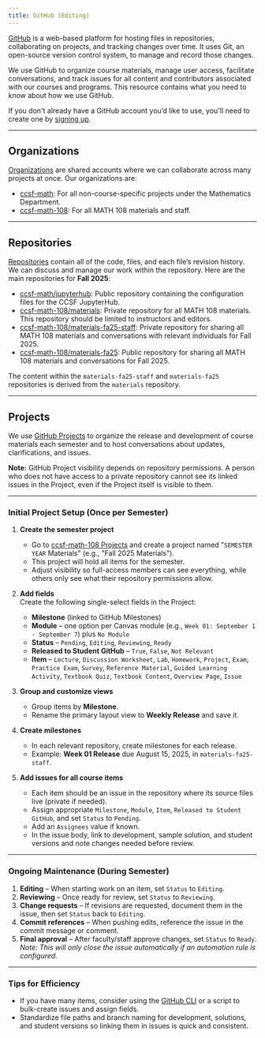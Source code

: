 ```yaml
---
title: GitHub (Editing)
---
```


[GitHub](https://github.com/) is a web-based platform for hosting files in repositories, collaborating on projects, and tracking changes over time. It uses Git, an open-source version control system, to manage and record those changes.

We use GitHub to organize course materials, manage user access, facilitate conversations, and track issues for all content and contributors associated with our courses and programs. This resource contains what you need to know about how we use GitHub.

If you don't already have a GitHub account you’d like to use, you'll need to create one by [signing up](https://github.com/signup).

---

## Organizations

[Organizations](https://docs.github.com/en/organizations/collaborating-with-groups-in-organizations/about-organizations) are shared accounts where we can collaborate across many projects at once. Our organizations are:

- [ccsf-math](https://github.com/orgs/ccsf-math): For all non-course-specific projects under the Mathematics Department.
- [ccsf-math-108](https://github.com/orgs/ccsf-math-108): For all MATH 108 materials and staff.

---

## Repositories

[Repositories](https://docs.github.com/en/repositories/creating-and-managing-repositories/about-repositories) contain all of the code, files, and each file’s revision history. We can discuss and manage our work within the repository. Here are the main repositories for **Fall 2025**:

- [ccsf-math/jupyterhub](https://github.com/ccsf-math/jupyterhub/): Public repository containing the configuration files for the CCSF JupyterHub.
- [ccsf-math-108/materials](https://github.com/ccsf-math-108/materials): Private repository for all MATH 108 materials. This repository should be limited to instructors and editors.
- [ccsf-math-108/materials-fa25-staff](https://github.com/ccsf-math-108/materials-fa25-staff): Private repository for sharing all MATH 108 materials and conversations with relevant individuals for Fall 2025.
- [ccsf-math-108/materials-fa25](https://github.com/ccsf-math-108/materials-fa25): Public repository for sharing all MATH 108 materials and conversations for Fall 2025.

The content within the `materials-fa25-staff` and `materials-fa25` repositories is derived from the `materials` repository.

---

## Projects

We use [GitHub Projects](https://docs.github.com/en/issues/planning-and-tracking-with-projects) to organize the release and development of course materials each semester and to host conversations about updates, clarifications, and issues.

**Note:** GitHub Project visibility depends on repository permissions. A person who does not have access to a private repository cannot see its linked issues in the Project, even if the Project itself is visible to them.

---

### Initial Project Setup (Once per Semester)

1. **Create the semester project**  
   - Go to [ccsf-math-108 Projects](https://github.com/orgs/ccsf-math-108/projects) and create a project named "`SEMESTER` `YEAR` Materials" (e.g., "Fall 2025 Materials").
   - This project will hold all items for the semester.  
   - Adjust visibility so full-access members can see everything, while others only see what their repository permissions allow.

2. **Add fields**  
   Create the following single-select fields in the Project:  
   - **Milestone** (linked to GitHub Milestones)  
   - **Module** – one option per Canvas module (e.g., `Week 01: September 1 - September 7`) plus `No Module`  
   - **Status** – `Pending`, `Editing`, `Reviewing`, `Ready`  
   - **Released to Student GitHub** – `True`, `False`, `Not Relevant`  
   - **Item** – `Lecture`, `Discussion Worksheet`, `Lab`, `Homework`, `Project`, `Exam`, `Practice Exam`, `Survey`, `Reference Material`, `Guided Learning Activity`, `Textbook Quiz`, `Textbook Content`, `Overview Page`, `Issue`

3. **Group and customize views**  
   - Group items by **Milestone**.  
   - Rename the primary layout view to **Weekly Release** and save it.

4. **Create milestones**  
   - In each relevant repository, create milestones for each release.  
   - Example: **Week 01 Release** due August 15, 2025, in `materials-fa25-staff`.

5. **Add issues for all course items**  
   - Each item should be an issue in the repository where its source files live (private if needed).  
   - Assign appropriate `Milestone`, `Module`, `Item`, `Released to Student GitHub`, and set `Status` to `Pending`.  
   - Add an `Assignees` value if known.  
   - In the issue body, link to development, sample solution, and student versions and note changes needed before review.

---

### Ongoing Maintenance (During Semester)

1. **Editing** – When starting work on an item, set `Status` to `Editing`.
2. **Reviewing** – Once ready for review, set `Status` to `Reviewing`.
3. **Change requests** – If revisions are requested, document them in the issue, then set `Status` back to `Editing`.
4. **Commit references** – When pushing edits, reference the issue in the commit message or comment.
5. **Final approval** – After faculty/staff approve changes, set `Status` to `Ready`.  
   *Note: This will only close the issue automatically if an automation rule is configured.*

---

### Tips for Efficiency

- If you have many items, consider using the [GitHub CLI](https://cli.github.com/) or a script to bulk-create issues and assign fields.
- Standardize file paths and branch naming for development, solutions, and student versions so linking them in issues is quick and consistent.
